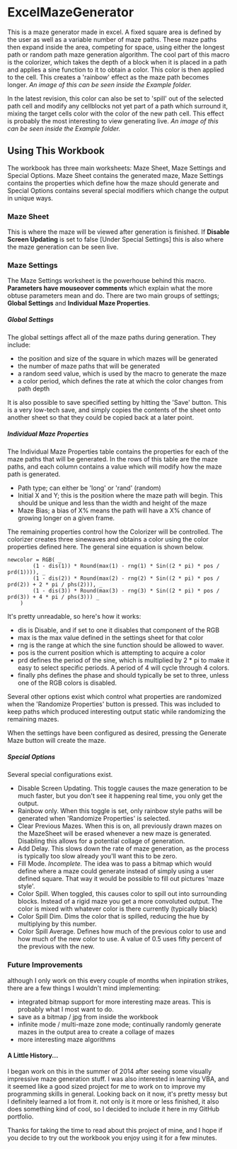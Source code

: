 # ExcelMazeGenerator
This is a maze generator made in excel. A fixed square area is defined by the user as well as a variable number of maze paths. These maze paths then expand inside the area, competing for space, using either the longest path or random path maze generation algorithm. The cool part of this macro is the colorizer, which takes the depth of a block when it is placed in a path and applies a sine function to it to obtain a color. This color is then applied to the cell. This creates a 'rainbow' effect as the maze path becomes longer. *An image of this can be seen inside the Example folder.*

In the latest revision, this color can also be set to 'spill' out of the selected path cell and modify any cellblocks not yet part of a path which surround it, mixing the target cells color with the color of the new path cell. This effect is probably the most interesting to view generating live. *An image of this can be seen inside the Example folder.*

## Using This Workbook

The workbook has three main worksheets: Maze Sheet, Maze Settings and Special Options. Maze Sheet contains the generated maze, Maze Settings contains the properties which define how the maze should generate and Special Options contains several special modifiers which change the output in unique ways.

### Maze Sheet

This is where the maze will be viewed after generation is finished. If **Disable Screen Updating** is set to false [Under Special Settings] this is also where the maze generation can be seen live.

### Maze Settings

The Maze Settings worksheet is the powerhouse behind this macro. **Parameters have mouseover comments** which explain what the more obtuse parameters mean and do. There are two main groups of settings; **Global Settings**  and **Individual Maze Properties**.

##### Global Settings

The global settings affect all of the maze paths during generation. They include:
- the position and size of the square in which mazes will be generated
- the number of maze paths that will be generated
- a random seed value, which is used by the macro to generate the maze
- a color period, which defines the rate at which the color changes from path depth

It is also possible to save specified setting by hitting the 'Save' button. This is a very low-tech save, and simply copies the contents of the sheet onto another sheet so that they could be copied back at a later point.

##### Individual Maze Properties

The Individual Maze Properties table contains the properties for each of the maze paths that will be generated. In the rows of this table are the maze paths, and each column contains a value which will modify how the maze path is generated.

- Path type; can either be 'long' or 'rand' (random)
- Initial X and Y; this is the position where the maze path will begin. This should be unique and less than the width and height of the maze
- Maze Bias; a bias of X% means the path will have a X% chance of growing longer on a given frame.

The remaining properties control how the Colorizer will be controlled. The colorizer creates three sinewaves and obtains a color using the color properties defined here. The general sine equation is shown below.
```
newcolor = RGB( _
        (1 - dis(1)) * Round(max(1) - rng(1) * Sin((2 * pi) * pos / prd(1)))), _
        (1 - dis(2)) * Round(max(2) - rng(2) * Sin((2 * pi) * pos / prd(2)) + 2 * pi / phs(2))), _
        (1 - dis(3)) * Round(max(3) - rng(3) * Sin((2 * pi) * pos / prd(3)) + 4 * pi / phs(3))) _
    )
```

It's pretty unreadable, so here's how it works:
- dis is Disable, and if set to one it disables that component of the RGB
- max is the max value defined in the settings sheet for that color
- rng is the range at which the sine function should be allowed to waver. 
- pos is the current position which is attempting to acquire a color
- prd defines the period of the sine, which is multiplied by 2 * pi to make it easy to select specific periods. A period of 4 will cycle through 4 colors.
- finally phs defines the phase and should typically be set to three, unless one of the RGB colors is disabled.

Several other options exist which control what properties are randomized when the 'Randomize Properties' button is pressed. This was included to keep paths which produced interesting output static while randomizing the remaining mazes.

When the settings have been configured as desired, pressing the Generate Maze button will create the maze.

##### Special Options

Several special configurations exist.
- Disable Screen Updating. This toggle causes the maze generation to be much faster, but you don't see it happening real time, you only get the output.
- Rainbow only. When this toggle is set, only rainbow style paths will be generated when 'Randomize Properties' is selected.
- Clear Previous Mazes. When this is on, all previously drawn mazes on the MazeSheet will be erased whenever a new maze is generated. Disabling this allows for a potential collage of generation.
- Add Delay. This slows down the rate of maze generation, as the process is typically too slow already you'll want this to be zero.
- Fill Mode. *Incomplete.* The idea was to pass a bitmap which would define where a maze could generate instead of simply using a user defined square. That way it would be possible to fill out pictures 'maze style'.
- Color Spill. When toggled, this causes color to spill out into surrounding blocks. Instead of a rigid maze you get a more convoluted output. The color is mixed with whatever color is there currently (typically black)
- Color Spill Dim. Dims the color that is spilled, reducing the hue by multiplying by this number.
- Color Spill Average. Defines how much of the previous color to use and how much of the new color to use. A value of 0.5 uses fifty percent of the previous with the new. 

### Future Improvements
although I only work on this every couple of months when inpiration strikes, there are a few things I wouldn't mind implementing:
- integrated bitmap support for more interesting maze areas. This is probably what I most want to do.
- save as a bitmap / jpg from inside the workbook
- infinite mode / multi-maze zone mode; continually randomly generate mazes in the output area to create a collage of mazes
- more interesting maze algorithms

#### A Little History...

I began work on this in the summer of 2014 after seeing some visually impressive maze generation stuff. I was also interested in learning VBA, and it seemed like a good sized project for me to work on to improve my programming skills in general. Looking back on it now, it's pretty messy but I definitely learned a lot from it. not only is it more or less finished, it also does something kind of cool, so I decided to include it here in my GitHub portfolio.

Thanks for taking the time to read about this project of mine, and I hope if you decide to try out the workbook you enjoy using it for a few minutes.
